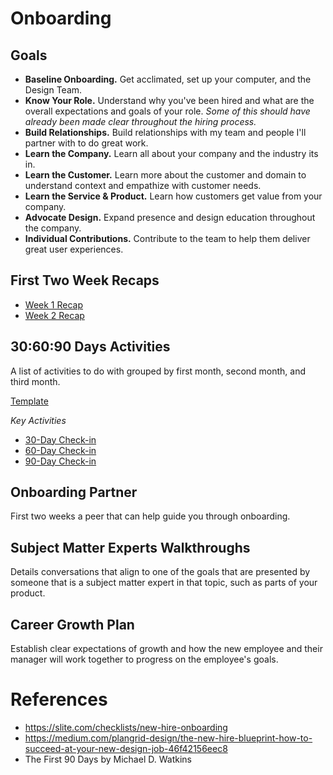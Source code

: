 # Onboarding

## Goals
- **Baseline Onboarding.** Get acclimated, set up your computer, and the Design Team.
- **Know Your Role.** Understand why you've been hired and what are the overall expectations and goals of your role. *Some of this should have already been made clear throughout the hiring process.*
- **Build Relationships.** Build relationships with my team and people I'll partner with to do great work.
- **Learn the Company.** Learn all about your company and the industry its in. 
- **Learn the Customer.** Learn more about the customer and domain to understand context and empathize with customer needs.
- **Learn the Service & Product.** Learn how customers get value from your company.
- **Advocate Design.** Expand presence and design education throughout the company.
- **Individual Contributions.** Contribute to the team to help them deliver great user experiences.


## First Two Week Recaps
- [Week 1 Recap](./week-1-recap.md)
- [Week 2 Recap](./week-2-recap.md)


## 30:60:90 Days Activities
A list of activities to do with grouped by first month, second month, and third month.

[Template](https://docs.google.com/spreadsheets/d/1CG4yBX-dfUBsax2-kV6mc-LzEKEmiSOf9rl1Q_IjvL0/edit?usp=sharing)

*Key Activities*

- [30-Day Check-in](./30-day-check-in.md)
- [60-Day Check-in](./60-day-check-in.md)
- [90-Day Check-in](./90-day-check-in.md)


## Onboarding Partner
First two weeks a peer that can help guide you through onboarding.

## Subject Matter Experts Walkthroughs
Details conversations that align to one of the goals that are presented by someone that is a subject matter expert in that topic, such as parts of your product.

## Career Growth Plan
Establish clear expectations of growth and how the new employee and their manager will work together to progress on the employee's goals.






# References
- https://slite.com/checklists/new-hire-onboarding
- https://medium.com/plangrid-design/the-new-hire-blueprint-how-to-succeed-at-your-new-design-job-46f42156eec8
- The First 90 Days by Michael D. Watkins